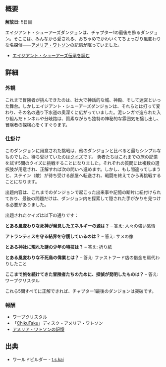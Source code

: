 <!-- title: エイジアント・シューアーズダンジョン -->
<!-- quote: でっかいことをやりたい！世紀の事件を解き明かすんだ！ -->
<!-- chapters: 0 -->
<!-- images: (エイジアント・シューアーズダンジョン入口), (エイジアント・シューアーズダンジョン概要 #1), (エイジアント・シューアーズダンジョン概要 #2), (エイジアント・シューアーズダンジョン概要 #3), (勇者たちがダンジョンを探索する様子)  -->
<!-- model: false -->

## 概要

**解放日:** 5日目

エイジアント・シューアーズダンジョンは、チャプター1の最後を飾るダンジョン。そこには、みんなから愛される、おちゃめでかわいくてちょっぴり風変わりな名探偵――[アメリア・ワトソン](#entry:ame-entry)の記憶が眠っていました。

- [エイジアント・シューアーズ伝承を読む](#text:ancient-sewers-dungeon-lore)

## 詳細

### 外観

これまで冒険者が挑んできたのは、壮大で神話的な城、神殿、そして迷宮といった舞台。しかしエイジアント・シューアーズダンジョンは、それらとは打って変わり、その名の通り下水道の奥深くに広がっていました。泥レンガで造られた入り組んだトンネルや分岐路は、質素ながらも独特の神秘的な雰囲気を醸し出し、冒険者の探検心をくすぐります。

### 仕掛け

このダンジョンに用意された挑戦は、他のダンジョンと比べると最もシンプルなものでした。待ち受けていたのは[クイズ](https://www.youtube.com/live/i7g-HJMqZ_E?si=mMXZ1h38Mujkzloh&t=4056)です。
勇者たちはこれまでの旅の記憶を試す5問のクイズに挑戦することになりました。それぞれの質問には複数の選択肢が用意され、正解すれば次の問いへ進めます。しかし、もし間違ってしまうと、ステイン（敵）が待ち受ける部屋へ転送され、戦闘を終えてから再挑戦することになります。

出題内容は、これまでのダンジョンで起こった出来事や記憶の断片に紐付けられており、最後の問題だけは、ダンジョン内を探索して隠された手がかりを見つける必要がありました。

出題されたクイズは以下の通りです：

**とある風変わりな死神が発見したエネルギーの源は？**
– 答え: 人々の強い感情

**アトランティスを守る結界を守護しているのは？**
– 答え: サメの像

**とある神社に現れた謎の少年の特技は？**
– 答え: 折り紙

**とある風変わりな不死鳥の偉業とは？**
– 答え: ファストフード店の借金を肩代わりしたこと

**ここまで旅を続けてきた冒険者たちのために、探偵が発明したものは？**
– 答え: ワープクリスタル

これら5問すべてに正解できれば、チャプター1最後のダンジョンは突破です。

### 報酬

- ワープクリスタル
- 「[ChikuTaku](https://www.youtube.com/watch?v=fYVweqOW31w&pp=ygUJY2hpa3V0YWt1)」ディスク - アメリア・ワトソン
- [アメリア・ワトソンの記憶](https://www.youtube.com/watch?v=jDmyL6CuzBU&pp=ygUacmVjb2xsZWN0aW9uIGFtZWxpYSB3YXRzb24%3D)

## 出典

- ワールドビルダー - [t.s.kai](https://x.com/tskai_xx/status/1832470327122935920/photo/1)
